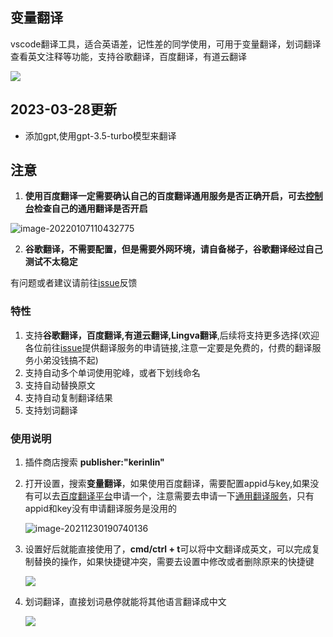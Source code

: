 ## 变量翻译

vscode翻译工具，适合英语差，记性差的同学使用，可用于变量翻译，划词翻译查看英文注释等功能，支持谷歌翻译，百度翻译，有道云翻译

![](https://s2.loli.net/2021/12/30/NotcCIyDVFAQ4dp.gif)

## 2023-03-28更新
- 添加gpt,使用gpt-3.5-turbo模型来翻译

## 注意

1. **使用百度翻译一定需要确认自己的百度翻译通用服务是否正确开启，可去[控制台](https://fanyi-api.baidu.com/api/trans/product/desktop)检查自己的通用翻译是否开启**

![image-20220107110432775](https://s2.loli.net/2022/01/07/n8ejDcZIbxmkVEO.png)

2. **谷歌翻译，不需要配置，但是需要外网环境，请自备梯子，谷歌翻译经过自己测试不太稳定**


有问题或者建议请前往[issue](https://github.com/Kerinlin/translate-variable/issues)反馈
### 特性

1. 支持**谷歌翻译，百度翻译,有道云翻译,Lingva翻译**,后续将支持更多选择(欢迎各位前往[issue](https://github.com/Kerinlin/translate-variable/issues)提供翻译服务的申请链接,注意一定要是免费的，付费的翻译服务小弟没钱搞不起)
2. 支持自动多个单词使用驼峰，或者下划线命名
3. 支持自动替换原文
4. 支持自动复制翻译结果
5. 支持划词翻译

### 使用说明
1. 插件商店搜索 **publisher:"kerinlin"**

2. 打开设置，搜索**变量翻译**，如果使用百度翻译，需要配置appid与key,如果没有可以去[百度翻译平台](https://fanyi-api.baidu.com/product/11)申请一个，注意需要去申请一下[通用翻译服务](https://fanyi-api.baidu.com/product/11)，只有appid和key没有申请翻译服务是没用的

   ![image-20211230190740136](https://s2.loli.net/2021/12/30/icwE5Lrpz1ZWGtj.png)

3. 设置好后就能直接使用了，**cmd/ctrl + t**可以将中文翻译成英文，可以完成复制替换的操作，如果快捷键冲突，需要去设置中修改或者删除原来的快捷键

   ![](https://s2.loli.net/2021/12/30/akJQFqMgITyElAV.gif)


4. 划词翻译，直接划词悬停就能将其他语言翻译成中文

   ![](https://s2.loli.net/2021/12/30/uNvKPBFWx7RAdq2.gif)

